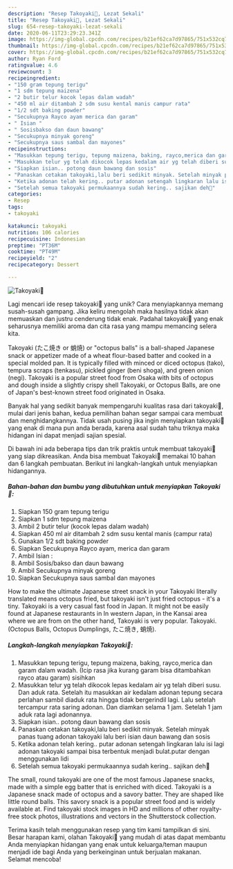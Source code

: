 ```yaml
---
description: "Resep Takoyaki🤤, Lezat Sekali"
title: "Resep Takoyaki🤤, Lezat Sekali"
slug: 654-resep-takoyaki-lezat-sekali
date: 2020-06-11T23:29:23.341Z
image: https://img-global.cpcdn.com/recipes/b21ef62ca7d97865/751x532cq70/takoyaki🤤-foto-resep-utama.jpg
thumbnail: https://img-global.cpcdn.com/recipes/b21ef62ca7d97865/751x532cq70/takoyaki🤤-foto-resep-utama.jpg
cover: https://img-global.cpcdn.com/recipes/b21ef62ca7d97865/751x532cq70/takoyaki🤤-foto-resep-utama.jpg
author: Ryan Ford
ratingvalue: 4.6
reviewcount: 3
recipeingredient:
- "150 gram tepung terigu"
- "1 sdm tepung maizena"
- "2 butir telur kocok lepas dalam wadah"
- "450 ml air ditambah 2 sdm susu kental manis campur rata"
- "1/2 sdt baking powder"
- "Secukupnya Rayco ayam merica dan garam"
- " Isian "
- " Sosisbakso dan daun bawang"
- "Secukupnya minyak goreng"
- "Secukupnya saus sambal dan mayones"
recipeinstructions:
- "Masukkan tepung terigu, tepung maizena, baking, rayco,merica dan garam dalam wadah. (Icip rasa jika kurang garam bisa ditambahkan rayco atau garam) sisihkan"
- "Masukkan telur yg telah dikocok lepas kedalam air yg telah diberi susu. Dan aduk rata. Setelah itu masukkan air kedalam adonan tepung secara perlahan sambil diaduk rata hingga tidak bergerindil lagi. Lalu setelah tercampur rata saring adonan. Dan diamkan selama 1 jam. Setelah 1 jam aduk rata lagi adonannya."
- "Siapkan isian.. potong daun bawang dan sosis"
- "Panaskan cetakan takoyaki,lalu beri sedikit minyak. Setelah minyak panas tuang adonan takoyaki lalu beri isian daun bawang dan sosis"
- "Ketika adonan telah kering.. putar adonan setengah lingkaran lalu isi lagi adonan takoyaki sampai bisa terbentuk menjadi bulat.putar dengan menggunakan lidi"
- "Setelah semua takoyaki permukaannya sudah kering.. sajikan deh🥰"
categories:
- Resep
tags:
- takoyaki

katakunci: takoyaki 
nutrition: 106 calories
recipecuisine: Indonesian
preptime: "PT36M"
cooktime: "PT49M"
recipeyield: "2"
recipecategory: Dessert

---
```



![Takoyaki🤤](https://img-global.cpcdn.com/recipes/b21ef62ca7d97865/751x532cq70/takoyaki🤤-foto-resep-utama.jpg)

Lagi mencari ide resep takoyaki🤤 yang unik? Cara menyiapkannya memang susah-susah gampang. Jika keliru mengolah maka hasilnya tidak akan memuaskan dan justru cenderung tidak enak. Padahal takoyaki🤤 yang enak seharusnya memiliki aroma dan cita rasa yang mampu memancing selera kita.

Takoyaki (たこ焼き or 蛸焼) or &#34;octopus balls&#34; is a ball-shaped Japanese snack or appetizer made of a wheat flour-based batter and cooked in a special molded pan. It is typically filled with minced or diced octopus (tako), tempura scraps (tenkasu), pickled ginger (beni shoga), and green onion (negi). Takoyaki is a popular street food from Osaka with bits of octopus and dough inside a slightly crispy shell Takoyaki, or Octopus Balls, are one of Japan&#39;s best-known street food originated in Osaka.

Banyak hal yang sedikit banyak mempengaruhi kualitas rasa dari takoyaki🤤, mulai dari jenis bahan, kedua pemilihan bahan segar sampai cara membuat dan menghidangkannya. Tidak usah pusing jika ingin menyiapkan takoyaki🤤 yang enak di mana pun anda berada, karena asal sudah tahu triknya maka hidangan ini dapat menjadi sajian spesial.


Di bawah ini ada beberapa tips dan trik praktis untuk membuat takoyaki🤤 yang siap dikreasikan. Anda bisa membuat Takoyaki🤤 memakai 10 bahan dan 6 langkah pembuatan. Berikut ini langkah-langkah untuk menyiapkan hidangannya.

<!--inarticleads1-->

##### Bahan-bahan dan bumbu yang dibutuhkan untuk menyiapkan Takoyaki🤤:

1. Siapkan 150 gram tepung terigu
1. Siapkan 1 sdm tepung maizena
1. Ambil 2 butir telur (kocok lepas dalam wadah)
1. Siapkan 450 ml air ditambah 2 sdm susu kental manis (campur rata)
1. Gunakan 1/2 sdt baking powder
1. Siapkan Secukupnya Rayco ayam, merica dan garam
1. Ambil  Isian :
1. Ambil  Sosis/bakso dan daun bawang
1. Ambil Secukupnya minyak goreng
1. Siapkan Secukupnya saus sambal dan mayones


How to make the ultimate Japanese street snack in your Takoyaki literally translated means octopus fried, but takoyaki isn&#39;t just fried octopus - it&#39;s a tiny. Takoyaki is a very casual fast food in Japan. It might not be easily found at Japanese restaurants in In western Japan, in the Kansai area where we are from on the other hand, Takoyaki is very popular. Takoyaki. (Octopus Balls, Octopus Dumplings, たこ焼き, 蛸焼). 

<!--inarticleads2-->

##### Langkah-langkah menyiapkan Takoyaki🤤:

1. Masukkan tepung terigu, tepung maizena, baking, rayco,merica dan garam dalam wadah. (Icip rasa jika kurang garam bisa ditambahkan rayco atau garam) sisihkan
1. Masukkan telur yg telah dikocok lepas kedalam air yg telah diberi susu. Dan aduk rata. Setelah itu masukkan air kedalam adonan tepung secara perlahan sambil diaduk rata hingga tidak bergerindil lagi. Lalu setelah tercampur rata saring adonan. Dan diamkan selama 1 jam. Setelah 1 jam aduk rata lagi adonannya.
1. Siapkan isian.. potong daun bawang dan sosis
1. Panaskan cetakan takoyaki,lalu beri sedikit minyak. Setelah minyak panas tuang adonan takoyaki lalu beri isian daun bawang dan sosis
1. Ketika adonan telah kering.. putar adonan setengah lingkaran lalu isi lagi adonan takoyaki sampai bisa terbentuk menjadi bulat.putar dengan menggunakan lidi
1. Setelah semua takoyaki permukaannya sudah kering.. sajikan deh🥰


The small, round takoyaki are one of the most famous Japanese snacks, made with a simple egg batter that is enriched with diced. Takoyaki is a Japanese snack made of octopus and a savory batter. They are shaped like little round balls. This savory snack is a popular street food and is widely available at. Find takoyaki stock images in HD and millions of other royalty-free stock photos, illustrations and vectors in the Shutterstock collection. 

Terima kasih telah menggunakan resep yang tim kami tampilkan di sini. Besar harapan kami, olahan Takoyaki🤤 yang mudah di atas dapat membantu Anda menyiapkan hidangan yang enak untuk keluarga/teman maupun menjadi ide bagi Anda yang berkeinginan untuk berjualan makanan. Selamat mencoba!
